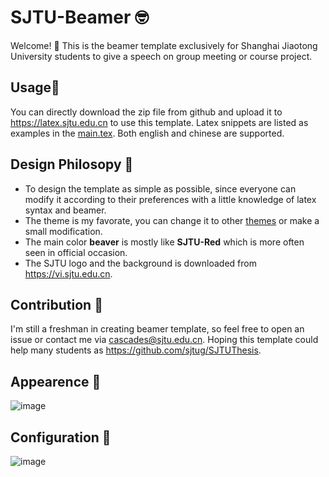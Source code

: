 # SJTU-Beamer 🤓
Welcome! 🥳
This is the beamer template exclusively for Shanghai Jiaotong University students to give a speech on group meeting or course project.

## Usage🧰
You can directly download the zip file from github and upload it to https://latex.sjtu.edu.cn to use this template. Latex snippets are listed as examples in the [main.tex](https://github.com/cascades-sjtu/SJTU-Beamer/main.tex). Both english and chinese are supported.

## Design Philosopy 💭
* To design the template as simple as possible, since everyone can modify it according to their preferences with a little knowledge of latex syntax and beamer.
* The theme is my favorate, you can change it to other [themes](https://deic-web.uab.cat/~iblanes/beamer_gallery/) or make a small modification.
* The main color **beaver** is mostly like **SJTU-Red** which is more often seen in official occasion.
* The SJTU logo and the background is downloaded from https://vi.sjtu.edu.cn.

## Contribution 👷
I'm still a freshman in creating beamer template, so feel free to open an issue or contact me via cascades@sjtu.edu.cn. Hoping this template could help many students as https://github.com/sjtug/SJTUThesis.

## Appearence 🧐
![image](https://user-images.githubusercontent.com/46052474/115961010-1647d700-a547-11eb-9763-4735041afce1.png)

## Configuration 📓
![image](https://user-images.githubusercontent.com/46052474/115152339-44d73500-a0a3-11eb-9e30-91c46b045a4b.png)



